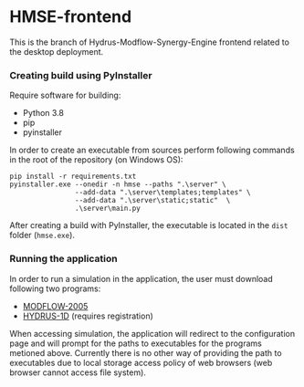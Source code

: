 # HMSE-frontend

This is the branch of Hydrus-Modflow-Synergy-Engine frontend related to the desktop deployment.

### Creating build using PyInstaller
Require software for building:
* Python 3.8
* pip
* pyinstaller

In order to create an executable from sources perform following commands in the root of the repository (on Windows OS):
```commandline
pip install -r requirements.txt
pyinstaller.exe --onedir -n hmse --paths ".\server" \
                --add-data ".\server\templates;templates" \
                --add-data ".\server\static;static"  \
                .\server\main.py
```

After creating a build with PyInstaller, the executable is located in the `dist` folder (`hmse.exe`).

### Running the application
In order to run a simulation in the application, the user must download following two programs:
* [MODFLOW-2005](https://www.usgs.gov/software/modflow-2005-usgs-three-dimensional-finite-difference-ground-water-model)
* [HYDRUS-1D](https://www.pc-progress.com/en/Default.aspx?H1d-downloads) (requires registration)

When accessing simulation, the application will redirect to the configuration page and will prompt for the paths to executables for the programs metioned above. Currently there is no other way of providing the path to executables due to local storage access policy of web browsers (web browser cannot access file system).
